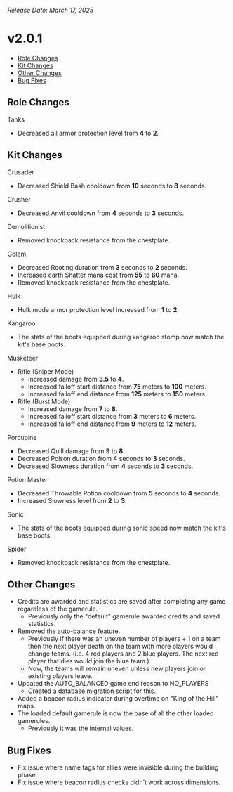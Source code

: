 _Release Date: March 17, 2025_

# v2.0.1

- [Role Changes](#role-changes)
- [Kit Changes](#kit-changes)
- [Other Changes](#other-changes)
- [Bug Fixes](#bug-fixes)

## Role Changes

Tanks

- Decreased all armor protection level from **4** to **2**.

## Kit Changes

Crusader

- Decreased Shield Bash cooldown from **10** seconds to **8** seconds.

Crusher

- Decreased Anvil cooldown from **4** seconds to **3** seconds.

Demolitionist

- Removed knockback resistance from the chestplate.

Golem

- Decreased Rooting duration from **3** seconds to **2** seconds.
- Increased earth Shatter mana cost from **55** to **60** mana.
- Removed knockback resistance from the chestplate.

Hulk

- Hulk mode armor protection level increased from **1** to **2**.

Kangaroo

- The stats of the boots equipped during kangaroo stomp now match the kit's base boots.

Musketeer

- Rifle (Sniper Mode)
  - Increased damage from **3.5** to **4**.
  - Increased falloff start distance from **75** meters to **100** meters.
  - Increased falloff end distance from **125** meters to **150** meters.
- Rifle (Burst Mode)
  - Increased damage from **7** to **8**.
  - Increased falloff start distance from **3** meters to **6** meters.
  - Increased falloff end distance from **9** meters to **12** meters.

Porcupine

- Decreased Quill damage from **9** to **8**.
- Decreased Poison duration from **4** seconds to **3** seconds.
- Decreased Slowness duration from **4** seconds to **3** seconds.

Potion Master

- Decreased Throwable Potion cooldown from **5** seconds to **4** seconds.
- Increased Slowness level from **2** to **3**.

Sonic

- The stats of the boots equipped during sonic speed now match the kit's base boots.

Spider

- Removed knockback resistance from the chestplate.

## Other Changes

- Credits are awarded and statistics are saved after completing any game regardless of the gamerule.
  - Previously only the "default" gamerule awarded credits and saved statistics.
- Removed the auto-balance feature.
  - Previously if there was an uneven number of players + 1 on a team then the next player death on the team with more players would change teams. (i.e. 4 red players and 2 blue players. The next red player that dies would join the blue team.)
  - Now, the teams will remain uneven unless new players join or existing players leave.
- Updated the AUTO_BALANCED game end reason to NO_PLAYERS
  - Created a database migration script for this.
- Added a beacon radius indicator during overtime on "King of the Hill" maps.
- The loaded default gamerule is now the base of all the other loaded gamerules.
  - Previously it was the internal values.

## Bug Fixes

- Fix issue where name tags for allies were invisible during the building phase.
- Fix issue where beacon radius checks didn't work across dimensions.
